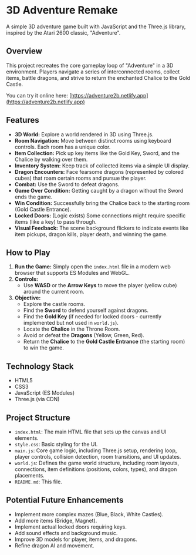 # 3D Adventure Remake

A simple 3D adventure game built with JavaScript and the Three.js library, inspired by the Atari 2600 classic, "Adventure".

## Overview

This project recreates the core gameplay loop of "Adventure" in a 3D environment. Players navigate a series of interconnected rooms, collect items, battle dragons, and strive to return the enchanted Chalice to the Gold Castle.

You can try it online here: [https://adventure2b.netlify.app](https://adventure2b.netlify.app)

## Features

*   **3D World:** Explore a world rendered in 3D using Three.js.
*   **Room Navigation:** Move between distinct rooms using keyboard controls. Each room has a unique color.
*   **Item Collection:** Pick up key items like the Gold Key, Sword, and the Chalice by walking over them.
*   **Inventory System:** Keep track of collected items via a simple UI display.
*   **Dragon Encounters:** Face fearsome dragons (represented by colored cubes) that roam certain rooms and pursue the player.
*   **Combat:** Use the Sword to defeat dragons.
*   **Game Over Condition:** Getting caught by a dragon without the Sword ends the game.
*   **Win Condition:** Successfully bring the Chalice back to the starting room (Gold Castle Entrance).
*   **Locked Doors:** (Logic exists) Some connections might require specific items (like a key) to pass through.
*   **Visual Feedback:** The scene background flickers to indicate events like item pickups, dragon kills, player death, and winning the game.

## How to Play

1.  **Run the Game:** Simply open the `index.html` file in a modern web browser that supports ES Modules and WebGL.
2.  **Controls:**
    *   Use **WASD** or the **Arrow Keys** to move the player (yellow cube) around the current room.
3.  **Objective:**
    *   Explore the castle rooms.
    *   Find the **Sword** to defend yourself against dragons.
    *   Find the **Gold Key** (if needed for locked doors - currently implemented but not used in `world.js`).
    *   Locate the **Chalice** in the Throne Room.
    *   Avoid or defeat the **Dragons** (Yellow, Green, Red).
    *   Return the **Chalice** to the **Gold Castle Entrance** (the starting room) to win the game.

## Technology Stack

*   HTML5
*   CSS3
*   JavaScript (ES Modules)
*   Three.js (via CDN)

## Project Structure

*   `index.html`: The main HTML file that sets up the canvas and UI elements.
*   `style.css`: Basic styling for the UI.
*   `main.js`: Core game logic, including Three.js setup, rendering loop, player controls, collision detection, room transitions, and UI updates.
*   `world.js`: Defines the game world structure, including room layouts, connections, item definitions (positions, colors, types), and dragon placements.
*   `README.md`: This file.

## Potential Future Enhancements

*   Implement more complex mazes (Blue, Black, White Castles).
*   Add more items (Bridge, Magnet).
*   Implement actual locked doors requiring keys.
*   Add sound effects and background music.
*   Improve 3D models for player, items, and dragons.
*   Refine dragon AI and movement.
